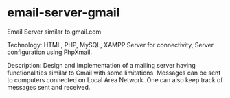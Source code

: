 # email-server-gmail
Email Server similar to gmail.com

Technology: HTML, PHP, MySQL, XAMPP Server for connectivity, Server configuration using PhpXmail.

Description: 
Design and Implementation of a mailing server having functionalities similar to Gmail with some limitations. Messages can be sent to computers connected on Local Area Network. One can also keep track of messages sent and received.
